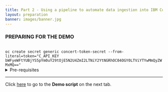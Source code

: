 ```yaml
---
title: Part 2 - Using a pipeline to automate data ingestion into IBM Concert <br/> <small> <i> Tech Sales enablement </i> </small>
layout: preparation
banner: images/banner.jpg
---
```


<span id="top"></span>

### **PREPARING FOR THE DEMO**

<code class="code-block">
oc create secret generic concert-token-secret --from-literal=token="C_API_KEY bWFyeWFtYUBjYS5pYm0uY29tOjE5N2U4ZmI2LTNiY2YtNGRhOC04OGY0LTViYTYwMmQyZWMxMQ=="
</code>

<details markdown="1">

<summary>Pre-requisites</summary>

<!--Before we begin, here is a list of pre-requisites that need to be setup prior to beginning this demo

Number one, you should have an Openshift Cluster with public ingress reserved on techzone. This is where our Tekton pipeline will be installed.

The second thing you will need is an instance of IBM Concert deployed on either SaaS, a VM, or Redhat Openshift. (In our demo, we will be using IBM Concert v1.0.1 on a SaaS instance).

Third, we will need access to an image registry. Microservices and cloud-native applications are often containeraized and CI/CD pipelines handle the building, pushing, and pulling of images by storing them in a private or public registry. In our demo we will be using Jfrog for our registry, however there are many options available.

Fourth, you’ll need an account on IBM Github. Most IBMers already have one, however a personal access token needs to be generated so we can clone source code repositories to our local machines.

Fifth, we will be using a sample application called Quote of the Day. This application’s source code  consists of 10 microservices and all 10 source code repositories for this application are available for download on our IBM Github organization called quote-of-the-day.

Finally, number 6, there are command line clients that need to be downloaded on the local machine of the techseller who will be running this demo. Specifically, we will need to install openshift, git, and tekton desktop clients. Each of these clients have download instructions that are operating-system-specific and installing them will allow us to interact with these tools via our command line. For step-by-step instructions on installing these clients, please follow this link.

Once we have all the prerequisites completed, we can now get started on building our pipeline.-->

• OpenShift cluster <br/>
• IBM Concert (SaaS, VM or OCP) <br/>
• Image registry access <br/>
• Quote of the Day (QotD) sample application <br/>
• Command-line clients (OS dependent): <a href="https://pages.github.ibm.com/cs-tel-ibm-concert/training/module2/tekton-prereqs/" target="_blank" rel="noreferrer">https://pages.github.ibm.com/cs-tel-ibm-concert/training/module2/tekton-prereqs/</a>

</details>

***

Click [here](demo-script) to go to the **Demo script** on the next tab.